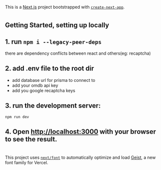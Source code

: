 This is a [Next.js](https://nextjs.org) project bootstrapped with [`create-next-app`](https://nextjs.org/docs/app/api-reference/cli/create-next-app).
#
#
## Getting Started, setting up locally

## 1. run ```npm i --legacy-peer-deps```
there are dependency conflicts between react and others(eg: recaptcha)

## 2. add .env file to the root dir
 - add database url for prisma to connect to
 - add your omdb api key
 - add you google recaptcha keys 


## 3. run the development server:

```
npm run dev

```

## 4. Open [http://localhost:3000](http://localhost:3000) with your browser to see the result.

#

This project uses [`next/font`](https://nextjs.org/docs/app/building-your-application/optimizing/fonts) to automatically optimize and load [Geist](https://vercel.com/font), a new font family for Vercel.


